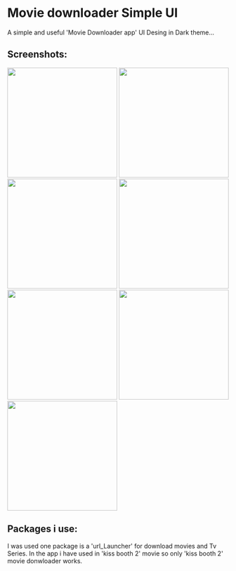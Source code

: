 # Movie downloader Simple UI

A simple and useful 'Movie Downloader app' UI Desing in Dark theme...

## Screenshots:
<img src="https://github.com/theiskaa/movie_downloader/blob/master/assets/screenshots/1.png" width="250"> <img src="https://github.com/theiskaa/movie_downloader/blob/master/assets/screenshots/2.png" width="250"> <img src="https://github.com/theiskaa/movie_downloader/blob/master/assets/screenshots/3.png" width="250"> <img src="https://github.com/theiskaa/movie_downloader/blob/master/assets/screenshots/4.png" width="250"> <img src="https://github.com/theiskaa/movie_downloader/blob/master/assets/screenshots/5.png" width="250"> <img src="https://github.com/theiskaa/movie_downloader/blob/master/assets/screenshots/6.png" width="250"> <img src="https://github.com/theiskaa/movie_downloader/blob/master/assets/screenshots/7.png" width="250">

## Packages i use:
I was used one package is a 'url_Launcher' for download movies and Tv Series. In the app i have used in 'kiss booth 2' movie so only 'kiss booth 2' movie donwloader works.

 
